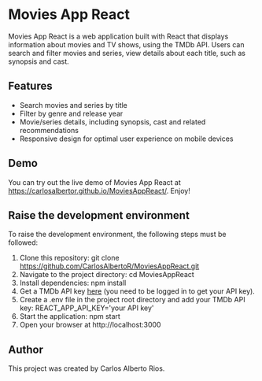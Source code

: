 # Movies App React
Movies App React is a web application built with React that displays information about movies and TV shows, using the TMDb API. Users can search and filter movies and series, view details about each title, such as synopsis and cast.

## Features
- Search movies and series by title
- Filter by genre and release year
- Movie/series details, including synopsis, cast and related recommendations
- Responsive design for optimal user experience on mobile devices

## Demo
You can try out the live demo of Movies App React at https://carlosalbertor.github.io/MoviesAppReact/. Enjoy!

## Raise the development environment
To raise the development environment, the following steps must be followed:
1. Clone this repository: git clone https://github.com/CarlosAlbertoR/MoviesAppReact.git
2. Navigate to the project directory: cd MoviesAppReact
3. Install dependencies: npm install
4. Get a TMDb API key [here](https://www.themoviedb.org/settings/api) (you need to be logged in to get your API key).
5. Create a .env file in the project root directory and add your TMDb API key: REACT_APP_API_KEY='your API key'
6. Start the application: npm start
7. Open your browser at http://localhost:3000
   
## Author
This project was created by Carlos Alberto Rios.
